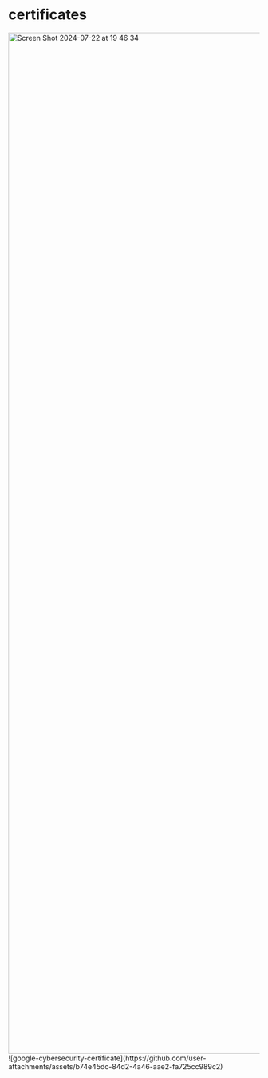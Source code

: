 # certificates
<img width="2048" alt="Screen Shot 2024-07-22 at 19 46 34" src="https://github.com/user-attachments/assets/ff2a150d-c250-4c53-9612-43e249623f89" />
![google-cybersecurity-certificate](https://github.com/user-attachments/assets/b74e45dc-84d2-4a46-aae2-fa725cc989c2)
